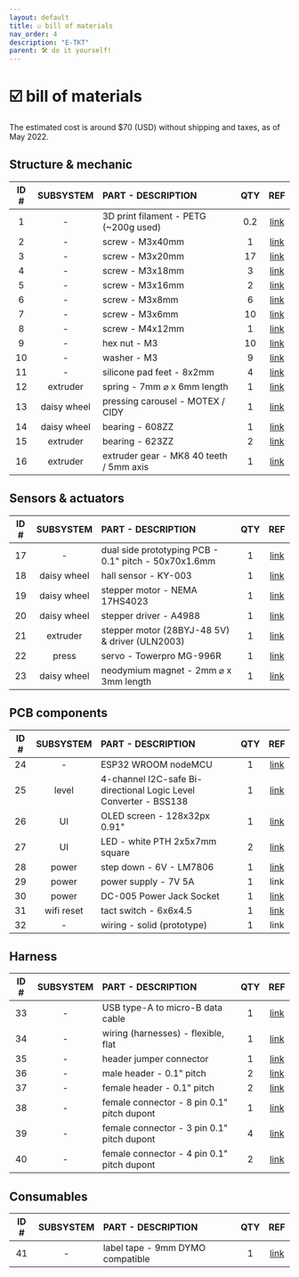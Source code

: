 ```yaml
---
layout: default
title: ☑️ bill of materials
nav_order: 4
description: "E-TKT"
parent: 🛠️ do it yourself!
---
```


# ☑️ **bill of materials**

The estimated cost is around $70 (USD) without shipping and taxes, as of May 2022.
 
## Structure & mechanic
 
| ID # | SUBSYSTEM | PART - DESCRIPTION | QTY | REF | 
| :---: | :---: |  :--- | :---: | :---: |
| 1 | - | 3D print filament - PETG (~200g used) | 0.2 | [link](http://prusa3d.com/product/prusament-petg-jet-black-1kg/) |
| 2 | - | screw - M3x40mm | 1 | [link](http://aliexpress.com/item/2261799963738734.html) |
| 3 | - | screw - M3x20mm | 17 | [link](http://aliexpress.com/item/2261799963738734.html) |
| 4 | - | screw - M3x18mm | 3 | [link](http://aliexpress.com/item/2261799963738734.html) |
| 5 | - | screw - M3x16mm | 2 | [link](http://aliexpress.com/item/2261799963738734.html) |
| 6 | - | screw - M3x8mm | 6 | [link](http://aliexpress.com/item/2261799963738734.html) |
| 7 | - | screw - M3x6mm | 10 | [link](http://aliexpress.com/item/2261799963738734.html) |
| 8 | - | screw - M4x12mm | 1 | [link](http://aliexpress.com/item/2261799963738734.html) |
| 9 | - | hex nut - M3 | 10 | [link](http://aliexpress.com/item/1005001966426139.html) |
| 10 | - | washer - M3 | 9 | [link](http://aliexpress.com/item/3256801295230574.html) |
| 11 | - | silicone pad feet - 8x2mm | 4 | [link](http://aliexpress.com/item/2251832637568894.html) |
| 12 | extruder | spring - 7mm ⌀ x 6mm length | 1 | [link](http://aliexpress.com/item/4001179419287.html) |
| 13 | daisy wheel | pressing carousel - MOTEX / CIDY | 1 | [link](http://aliexpress.com/item/3256803798622137.html) |
| 14 | daisy wheel | bearing - 608ZZ | 1 | [link](http://aliexpress.com/item/1005001813219171.html) |
| 15 | extruder | bearing - 623ZZ | 2 | [link](http://aliexpress.com/item/1005001813219171.html) |
| 16 | extruder | extruder gear - MK8 40 teeth / 5mm axis | 1 | [link](http://aliexpress.com/item/2255800252771556.html) |

## Sensors & actuators

| ID # | SUBSYSTEM | PART - DESCRIPTION | QTY | REF | 
| :---: | :---: |  :--- | :---: | :---: |
| 17 | - | dual side prototyping PCB - 0.1" pitch - 50x70x1.6mm | 1 | [link](http://aliexpress.com/item/4000062405721.html) |
| 18 | daisy wheel | hall sensor - KY-003 | 1 | [link](http://aliexpress.com/item/2251832475321023.html) |
| 19 | daisy wheel | stepper motor - NEMA 17HS4023 | 1 | [link](http://aliexpress.com/item/2251832620474591.html) |
| 20 | daisy wheel | stepper driver - A4988 | 1 | [link](http://aliexpress.com/item/3256801435362018.html) |
| 21 | extruder | stepper motor (28BYJ-48 5V) & driver (ULN2003) | 1 | [link](http://aliexpress.com/item/1005003353402464.html) |
| 22 | press | servo - Towerpro MG-996R | 1 | [link](http://aliexpress.com/item/2251832857187114.html) |
| 23 | daisy wheel | neodymium magnet - 2mm ⌀ x 3mm length | 1 | [link](http://aliexpress.com/item/3256803632497346.html) |

## PCB components

| ID # | SUBSYSTEM | PART - DESCRIPTION | QTY | REF | 
| :---: | :---: |  :--- | :---: | :---: |
| 24 | - | ESP32 WROOM nodeMCU | 1 | [link](http://aliexpress.com/item/2251832741952874.html) |
| 25 | level | 4-channel I2C-safe Bi-directional Logic Level Converter - BSS138 | 1 | [link](http://adafruit.com/product/757) |
| 26 | UI | OLED screen - 128x32px 0.91" | 1 | [link](http://aliexpress.com/item/32927682460.html) |
| 27 | UI | LED - white PTH 2x5x7mm square | 2 | [link](http://aliexpress.com/item/3256803160975747.html) |
| 28 | power | step down - 6V - LM7806 | 1 | [link](http://aliexpress.com/item/32965210867.html) |
| 29 | power | power supply - 7V 5A | 1 | link |
| 30 | power | DC-005 Power Jack Socket | 1 | [link](http://aliexpress.com/item/2251801542561009.html) |
| 31 | wifi reset | tact switch - 6x6x4.5 | 1 | [link](http://aliexpress.com/item/3256802537583003.html) |
| 32 | - | wiring - solid (prototype) | 1 | link |

## Harness

| ID # | SUBSYSTEM | PART - DESCRIPTION | QTY | REF | 
| :---: | :---: |  :--- | :---: | :---: |
| 33 | - | USB type-A to micro-B data cable | 1 | [link](http://aliexpress.com/item/2255800229926282.html) |
| 34 | - | wiring (harnesses) - flexible, flat | 1 | [link](http://aliexpress.com/item/2251832639497810.html) |
| 35 | - | header jumper connector | 1 | [link](http://aliexpress.com/item/2251801839907761.html) |
| 36 | - | male header - 0.1" pitch | 2 | [link](http://aliexpress.com/item/2251832538163556.html) |
| 37 | - | female header - 0.1" pitch | 2 | [link](http://aliexpress.com/item/2251832538163556.html) |
| 38 | - | female connector - 8 pin 0.1" pitch dupont | 1 | [link](http://aliexpress.com/item/3256802073547679.html) |
| 39 | - | female connector - 3 pin 0.1" pitch dupont | 4 | [link](http://aliexpress.com/item/3256802073547679.html) |
| 40 | - | female connector - 4 pin 0.1" pitch dupont | 2 | [link](http://aliexpress.com/item/3256802073547679.html) |

## Consumables

| ID # | SUBSYSTEM | PART - DESCRIPTION | QTY | REF | 
| :---: | :---: |  :--- | :---: | :---: |
| 41 | - | label tape - 9mm DYMO compatible | 1 | [link](http://aliexpress.com/item/1005001525284316.html) |
